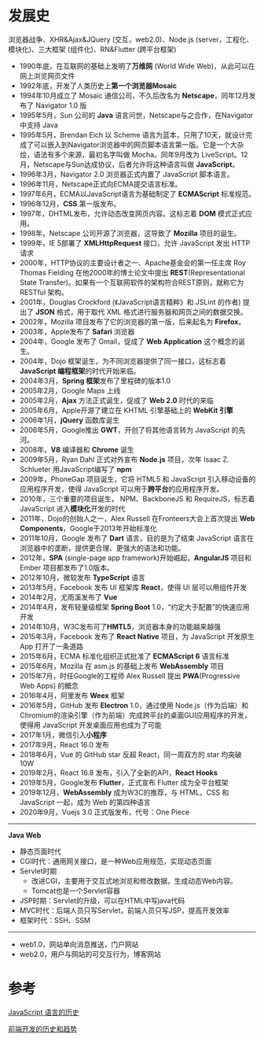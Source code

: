 # 发展史

浏览器战争、XHR&Ajax&JQuery (交互，web2.0)、Node.js (server，工程化、模块化)、三大框架 (组件化)、RN&Flutter (跨平台框架)

- 1990年底，在互联网的基础上发明了**万维网** (World Wide Web)，从此可以在网上浏览网页文件
- 1992年底，开发了人类历史上**第一个浏览器Mosaic**
- 1994年10月成立了 Mosaic 通信公司，不久后改名为 **Netscape**，同年12月发布了 Navigator 1.0 版
- 1995年5月，Sun 公司的 **Java** 语言问世，Netscape与之合作，在Navigator中支持 Java
- 1995年5月，Brendan Eich 以 Scheme 语言为蓝本，只用了10天，就设计完成了可以嵌入到Navigator浏览器中的网页脚本语言第一版。它是一个大杂烩，语法有多个来源，最初名字叫做 Mocha。同年9月改为 LiveScript。12月，Netscape与Sun达成协议，后者允许将这种语言叫做 **JavaScript**。
- 1996年3月，Navigator 2.0 浏览器正式内置了 JavaScript 脚本语言。
- 1996年11月，Netscape正式向ECMA提交语言标准。
- 1997年6月，ECMA以JavaScript语言为基础制定了 **ECMAScript** 标准规范。
- 1996年12月，**CSS** 第一版发布。
- 1997年，DHTML发布，允许动态改变网页内容。这标志着 **DOM** 模式正式应用。
- 1998年，Netscape 公司开源了浏览器，这导致了 **Mozilla** 项目的诞生。
- 1999年，IE 5部署了 **XMLHttpRequest** 接口，允许 JavaScript 发出 HTTP 请求
- 2000年，HTTP协议的主要设计者之一、Apache基金会的第一任主席 Roy Thomas Fielding 在他2000年的博士论文中提出 **REST**(Representational State Transfer)。如果有一个互联网软件的架构符合REST原则，就称它为 RESTful 架构。
- 2001年，Douglas Crockford (《JavaScript语言精粹》和 JSLint 的作者) 提出了 **JSON** 格式，用于取代 XML 格式进行服务器和网页之间的数据交换。
- 2002年，Mozilla 项目发布了它的浏览器的第一版，后来起名为 **Firefox**。
- 2003年，Apple发布了 **Safari** 浏览器
- 2004年，Google 发布了 Gmail，促成了 **Web Application** 这个概念的诞生。
- 2004年，Dojo 框架诞生，为不同浏览器提供了同一接口，这标志着 **JavaScript 编程框架**的时代开始来临。
- 2004年3月，**Spring 框架**发布了里程碑的版本1.0
- 2005年2月，Google Maps 上线
- 2005年2月，**Ajax** 方法正式诞生，促成了 **Web 2.0** 时代的来临
- 2005年6月，Apple开源了建立在 KHTML 引擎基础上的 **WebKit 引擎**
- 2006年1月，**jQuery** 函数库诞生
- 2006年5月，Google推出 **GWT**，开创了将其他语言转为 JavaScript 的先河。
- 2008年，**V8** 编译器和 **Chrome** 诞生
- 2009年5月，Ryan Dahl  正式对外宣布 **Node.js** 项目，次年 Isaac Z. Schlueter 用JavaScript编写了 **npm**
- 2009年，PhoneGap 项目诞生，它将 HTML5 和 JavaScript 引入移动设备的应用程序开发，使得 JavaScript 可以用于**跨平台**的应用程序开发。
- 2010年，三个重要的项目诞生， NPM、BackboneJS 和 RequireJS，标志着 JavaScript 进入**模块化**开发的时代
- 2011年，Dojo的创始人之一，Alex Russell 在Fronteers大会上首次提出 **Web Components**，Google于2013年开始标准化
- 2011年10月，Google 发布了 **Dart** 语言，目的是为了结束 JavaScript 语言在浏览器中的垄断，提供更合理、更强大的语法和功能。
- 2012年，**SPA** (single-page app framework)开始崛起，**AngularJS** 项目和 Ember 项目都发布了1.0版本。
- 2012年10月，微软发布 **TypeScript** 语言
- 2013年5月，Facebook 发布 UI 框架库 **React**，使得 UI 层可以用组件开发
- 2014年2月，尤雨溪发布了 **Vue**
- 2014年4月，发布轻量级框架 **Spring Boot** 1.0，“约定大于配置”的快速应用开发
- 2014年10月，W3C发布可了**HMTL5**，浏览器本身的功能越来越强
- 2015年3月，Facebook 发布了 **React Native** 项目，为 JavaScript 开发原生 App 打开了一条道路
- 2015年6月，ECMA 标准化组织正式批准了 **ECMAScript 6** 语言标准
- 2015年6月，Mozilla 在 asm.js 的基础上发布 **WebAssembly** 项目
- 2015年7月，时任Google的工程师 Alex Russell 提出 **PWA**(Progressive Web Apps) 的概念
- 2016年4月，阿里发布 **Weex** 框架
- 2016年5月，GitHub 发布 **Electron** 1.0，通过使用 Node.js（作为后端）和 Chromium的渲染引擎（作为前端）完成跨平台的桌面GUI应用程序的开发，使得用 JavaScript 开发桌面应用也成为了可能
- 2017年1月，微信引入**小程序**
- 2017年9月，React 16.0 发布
- 2018年6月，Vue 的 GitHub star 反超 React，同一周双方的 star 均突破 10W
- 2019年2月，React 16.8 发布，引入了全新的API，**React Hooks**
- 2019年5月，Google发布 **Flutter**，正式宣布 Flutter 成为全平台框架
- 2019年12月，**WebAssembly** 成为W3C的推荐，与 HTML，CSS 和 JavaScript 一起，成为 Web 的第四种语言
- 2020年9月，Vuejs 3.0 正式版发布，代号：One Piece

---

**Java Web**

- 静态页面时代
- CGI时代：通用网关接口，是一种Web应用规范，实现动态页面
- Servlet时期
  - 改进CGI，主要用于交互式地浏览和修改数据，生成动态Web内容。
  - Tomcat也是一个Servlet容器
- JSP时期：Servlet的升级，可以在HTML中写java代码
- MVC时代：后端人员只写Servlet，前端人员只写JSP，提高开发效率
- 框架时代：SSH、SSM

---

- web1.0，网站单向消息推送，门户网站
- web2.0，用户与网站的可交互行为，博客网站

# 参考

[JavaScript 语言的历史](https://wangdoc.com/javascript/basic/history.html)

[前端开发的历史和趋势](https://github.com/ruanyf/jstraining/blob/master/docs/history.md)
